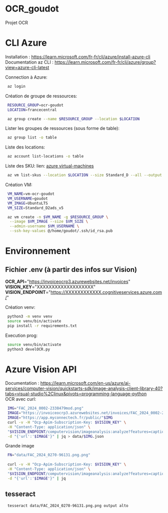 # OCR_goudot

Projet OCR

# CLI Azure
Installation : https://learn.microsoft.com/fr-fr/cli/azure/install-azure-cli  
Documentation az CLI : https://learn.microsoft.com/fr-fr/cli/azure/group?view=azure-cli-latest

Connection à Azure:
```bash
 az login
```

Création de groupe de ressources:
```bash
 RESOURCE_GROUP=ocr-goudot
 LOCATION=francecentral

 az group create --name $RESOURCE_GROUP --location $LOCATION
```

Lister les groupes de ressources (sous forme de table):
```bash
 az group list -o table
```

Liste des locations:
```bash
 az account list-locations -o table
```

Liste des SKU:
lien: [azure virtual-machines](https://docs.microsoft.com/en-us/azure/virtual-machines/linux/quick-create-cli) 
```bash
 az vm list-skus --location $LOCATION --size Standard_D --all --output table
```

Création VM:

```bash
 VM_NAME=vm-ocr-goudot
 VM_USERNAME=goudot
 VM_IMAGE=UbuntuLTS
 VM_SIZE=Standard_D2ads_v5

 az vm create -n $VM_NAME -g $RESOURCE_GROUP \
  --image $VM_IMAGE --size $VM_SIZE \
  --admin-username $VM_USERNAME \
  --ssh-key-values @/home/goudot/.ssh/id_rsa.pub
```

# Environnement

## Fichier .env (à partir des infos sur Vision)
__OCR_API__="https://invoiceocrp3.azurewebsites.net/invoices"  
__VISION_KEY__="XXXXXXXXXXXXXXXXXXX"  
__VISION_ENDPOINT__="https://XXXXXXXXXXXX.cognitiveservices.azure.com/"  


Création venv:
```bash
 python3 -m venv venv
 source venv/bin/activate
 pip install -r requirements.txt
```

Execution prog:
```bash
 source venv/bin/activate
 python3 develOCR.py
```

# Azure Vision API
Documentation : https://learn.microsoft.com/en-us/azure/ai-services/computer-vision/quickstarts-sdk/image-analysis-client-library-40?tabs=visual-studio%2Clinux&pivots=programming-language-python  
OCR avec curl:
```bash
 IMG="FAC_2024_0002-2338479mod.png"
 IMAGE="https://invoiceocrp3.azurewebsites.net/invoices/FAC_2024_0002-2338479"
 IMAGE="https://app.myconnectech.fr/public/"$IMG
 curl -v -H "Ocp-Apim-Subscription-Key: $VISION_KEY" \
 -H "Content-Type: application/json" \
 "$VISION_ENDPOINT/computervision/imageanalysis:analyze?features=caption,read&model-version=latest&language=en&api-version=2024-02-01" \
 -d "{'url':'$IMAGE'}" | jq > data/$IMG.json
```

Grande image 
```bash
 FN="data/FAC_2024_0270-96131.png.png"
 
 curl -v -H "Ocp-Apim-Subscription-Key: $VISION_KEY" \
 -H "Content-Type: application/json" \
 "$VISION_ENDPOINT/computervision/imageanalysis:analyze?features=caption,read&model-version=latest&language=en&api-version=2024-02-01" \
 -d "{'url':'$IMAGE'}" | jq
```
## tesseract

```bash
 tesseract data/FAC_2024_0270-96131.png.png output alto
```
